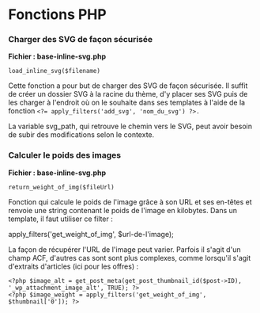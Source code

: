 # Fonctions PHP

### Charger des SVG de façon sécurisée

**Fichier : base-inline-svg.php**

`load_inline_svg($filename)`

Cette fonction a pour but de charger des SVG de façon sécurisée. Il suffit de créer un dossier SVG à la racine du thème, d'y placer ses SVG puis de les charger à l'endroit où on le souhaite dans ses templates à l'aide de la fonction `<?= apply_filters('add_svg', 'nom_du_svg') ?>.` &#x9;

La variable svg\_path, qui retrouve le chemin vers le SVG, peut avoir besoin de subir des modifications selon le contexte. 							&#x9;

### Calculer le poids des images

**Fichier : base-inline-svg.php**

`return_weight_of_img($fileUrl)`

Fonction qui calcule le poids de l'image grâce à son URL et ses en-têtes et renvoie une string contenant le poids de l'image en kilobytes. Dans un template, il faut utiliser ce filter :&#x20;

apply\_filters('get\_weight\_of\_img', $url-de-l'image);

La façon de récupérer l'URL de l'image peut varier. Parfois il s'agit d'un champ ACF, d'autres cas sont sont plus complexes, comme lorsqu'il s'agit d'extraits d'articles (ici pour les offres) :&#x20;

```
<?php $image_alt = get_post_meta(get_post_thumbnail_id($post->ID), '_wp_attachment_image_alt', TRUE); ?>
<?php $image_weight = apply_filters('get_weight_of_img', $thumbnail['0']); ?>
```
